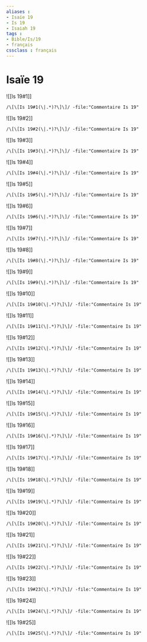 ```yaml
---
aliases : 
- Isaïe 19
- Is 19
- Isaiah 19
tags : 
- Bible/Is/19
- français
cssclass : français
---
```


# Isaïe 19

![[Is 19#1]]

```query
/\[\[Is 19#1(\|.*)?\]\]/ -file:"Commentaire Is 19"
```

![[Is 19#2]]

```query
/\[\[Is 19#2(\|.*)?\]\]/ -file:"Commentaire Is 19"
```

![[Is 19#3]]

```query
/\[\[Is 19#3(\|.*)?\]\]/ -file:"Commentaire Is 19"
```

![[Is 19#4]]

```query
/\[\[Is 19#4(\|.*)?\]\]/ -file:"Commentaire Is 19"
```

![[Is 19#5]]

```query
/\[\[Is 19#5(\|.*)?\]\]/ -file:"Commentaire Is 19"
```

![[Is 19#6]]

```query
/\[\[Is 19#6(\|.*)?\]\]/ -file:"Commentaire Is 19"
```

![[Is 19#7]]

```query
/\[\[Is 19#7(\|.*)?\]\]/ -file:"Commentaire Is 19"
```

![[Is 19#8]]

```query
/\[\[Is 19#8(\|.*)?\]\]/ -file:"Commentaire Is 19"
```

![[Is 19#9]]

```query
/\[\[Is 19#9(\|.*)?\]\]/ -file:"Commentaire Is 19"
```

![[Is 19#10]]

```query
/\[\[Is 19#10(\|.*)?\]\]/ -file:"Commentaire Is 19"
```

![[Is 19#11]]

```query
/\[\[Is 19#11(\|.*)?\]\]/ -file:"Commentaire Is 19"
```

![[Is 19#12]]

```query
/\[\[Is 19#12(\|.*)?\]\]/ -file:"Commentaire Is 19"
```

![[Is 19#13]]

```query
/\[\[Is 19#13(\|.*)?\]\]/ -file:"Commentaire Is 19"
```

![[Is 19#14]]

```query
/\[\[Is 19#14(\|.*)?\]\]/ -file:"Commentaire Is 19"
```

![[Is 19#15]]

```query
/\[\[Is 19#15(\|.*)?\]\]/ -file:"Commentaire Is 19"
```

![[Is 19#16]]

```query
/\[\[Is 19#16(\|.*)?\]\]/ -file:"Commentaire Is 19"
```

![[Is 19#17]]

```query
/\[\[Is 19#17(\|.*)?\]\]/ -file:"Commentaire Is 19"
```

![[Is 19#18]]

```query
/\[\[Is 19#18(\|.*)?\]\]/ -file:"Commentaire Is 19"
```

![[Is 19#19]]

```query
/\[\[Is 19#19(\|.*)?\]\]/ -file:"Commentaire Is 19"
```

![[Is 19#20]]

```query
/\[\[Is 19#20(\|.*)?\]\]/ -file:"Commentaire Is 19"
```

![[Is 19#21]]

```query
/\[\[Is 19#21(\|.*)?\]\]/ -file:"Commentaire Is 19"
```

![[Is 19#22]]

```query
/\[\[Is 19#22(\|.*)?\]\]/ -file:"Commentaire Is 19"
```

![[Is 19#23]]

```query
/\[\[Is 19#23(\|.*)?\]\]/ -file:"Commentaire Is 19"
```

![[Is 19#24]]

```query
/\[\[Is 19#24(\|.*)?\]\]/ -file:"Commentaire Is 19"
```

![[Is 19#25]]

```query
/\[\[Is 19#25(\|.*)?\]\]/ -file:"Commentaire Is 19"
```

